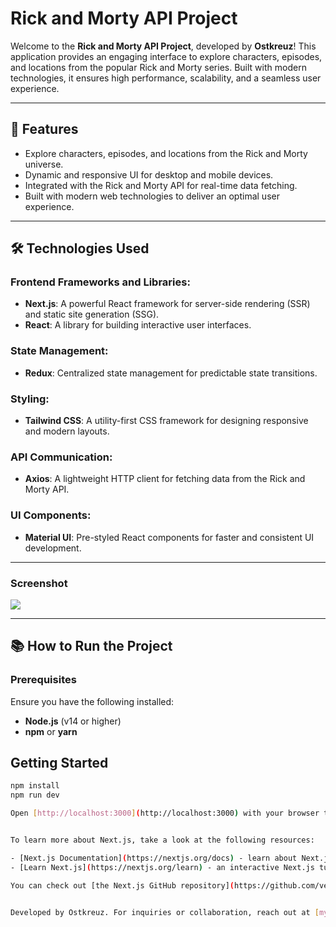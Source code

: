 # Rick and Morty API Project

Welcome to the **Rick and Morty API Project**, developed by **Ostkreuz**! This application provides an engaging interface to explore characters, episodes, and locations from the popular Rick and Morty series. Built with modern technologies, it ensures high performance, scalability, and a seamless user experience.

---

## 🚀 Features

- Explore characters, episodes, and locations from the Rick and Morty universe.
- Dynamic and responsive UI for desktop and mobile devices.
- Integrated with the Rick and Morty API for real-time data fetching.
- Built with modern web technologies to deliver an optimal user experience.

---

## 🛠️ Technologies Used

### Frontend Frameworks and Libraries:

- **Next.js**: A powerful React framework for server-side rendering (SSR) and static site generation (SSG).
- **React**: A library for building interactive user interfaces.

### State Management:

- **Redux**: Centralized state management for predictable state transitions.

### Styling:

- **Tailwind CSS**: A utility-first CSS framework for designing responsive and modern layouts.

### API Communication:

- **Axios**: A lightweight HTTP client for fetching data from the Rick and Morty API.

### UI Components:

- **Material UI**: Pre-styled React components for faster and consistent UI development.

---

### Screenshot

![](preview.jpg)

---

## 📚 How to Run the Project

### Prerequisites

Ensure you have the following installed:

- **Node.js** (v14 or higher)
- **npm** or **yarn**

## Getting Started

```bash
npm install
npm run dev

Open [http://localhost:3000](http://localhost:3000) with your browser to see the result.


To learn more about Next.js, take a look at the following resources:

- [Next.js Documentation](https://nextjs.org/docs) - learn about Next.js features and API.
- [Learn Next.js](https://nextjs.org/learn) - an interactive Next.js tutorial.

You can check out [the Next.js GitHub repository](https://github.com/vercel/next.js) - your feedback and contributions are welcome!


Developed by Ostkreuz. For inquiries or collaboration, reach out at [mykhailo.sulima.work@gmail.com].
```
